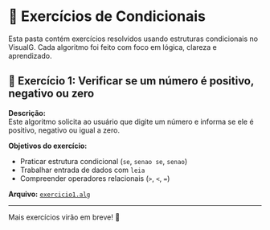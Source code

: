 # 🧮 Exercícios de Condicionais

Esta pasta contém exercícios resolvidos usando estruturas condicionais no VisualG. Cada algoritmo foi feito com foco em lógica, clareza e aprendizado.

## 📌 Exercício 1: Verificar se um número é positivo, negativo ou zero

**Descrição:**  
Este algoritmo solicita ao usuário que digite um número e informa se ele é positivo, negativo ou igual a zero.

**Objetivos do exercício:**
- Praticar estrutura condicional (`se`, `senao se`, `senao`)
- Trabalhar entrada de dados com `leia`
- Compreender operadores relacionais (`>`, `<`, `=`)

**Arquivo:** [`exercicio1.alg`](exercicio1.alg)

---

Mais exercícios virão em breve! 🚀
